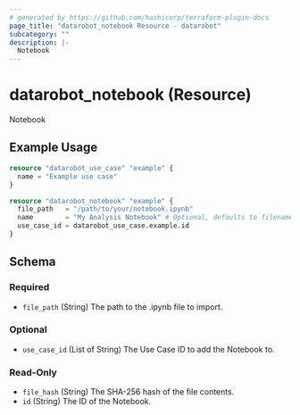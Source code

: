 ```yaml
---
# generated by https://github.com/hashicorp/terraform-plugin-docs
page_title: "datarobot_notebook Resource - datarobot"
subcategory: ""
description: |-
  Notebook
---
```


# datarobot_notebook (Resource)

Notebook

## Example Usage

```terraform
resource "datarobot_use_case" "example" {
  name = "Example use case"
}

resource "datarobot_notebook" "example" {
  file_path   = "/path/to/your/notebook.ipynb"
  name        = "My Analysis Notebook" # Optional, defaults to filename
  use_case_id = datarobot_use_case.example.id
}
```

<!-- schema generated by tfplugindocs -->
## Schema

### Required

- `file_path` (String) The path to the .ipynb file to import.

### Optional

- `use_case_id` (List of String) The Use Case ID to add the Notebook to.

### Read-Only

- `file_hash` (String) The SHA-256 hash of the file contents.
- `id` (String) The ID of the Notebook.
